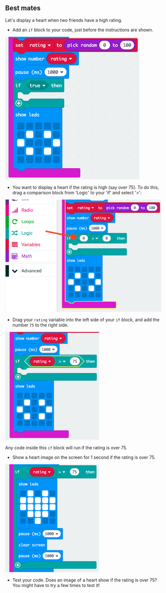 ## Best mates

Let's display a heart when two friends have a high rating.

+ Add an `if` block to your code, just before the instructions are shown.

![截图](images/rate-if.png)

+ You want to display a heart if the rating is high (say over 75). To do this, drag a comparison block from 'Logic' to your 'if' and select '>':

![截屏](images/rate-compare.png)

+ Drag your `rating` variable into the left side of your `if` block, and add the number `75` to the right side.

![截屏](images/rate-75.png)

Any code inside this `if` block will run if the rating is over 75.

+ Show a heart image on the screen for 1 second if the rating is over 75.

![截屏](images/rate-heart.png)

+ Test your code. Does an image of a heart show if the rating is over 75? You might have to try a few times to test it!